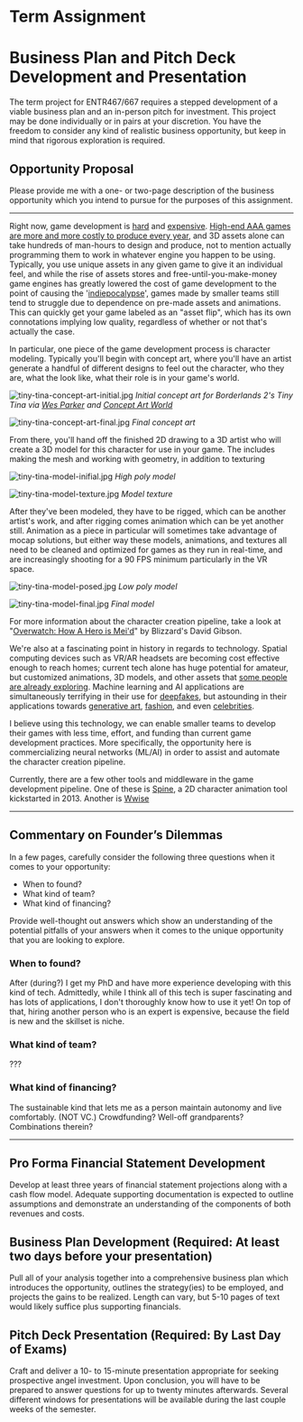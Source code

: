 # Term Assignment
# Business Plan and Pitch Deck Development and Presentation
The term project for ENTR467/667 requires a stepped development of a viable business plan and an in-person  pitch  for  investment.    This  project  may  be  done  individually  or  in  pairs  at  your  discretion.    You have the freedom to consider any kind of realistic business opportunity, but keep in mind that rigorous exploration is required.

## Opportunity Proposal

Please provide me with a one- or two-page description of the business opportunity which you intend to pursue for the purposes of this assignment.

---

Right now, game development is [hard](https://en.wikipedia.org/wiki/List_of_commercial_failures_in_video_gaming) and [expensive](https://kotaku.com/why-video-games-cost-so-much-to-make-1818508211). [High-end AAA games are more and more costly to produce every year](https://en.wikipedia.org/wiki/List_of_most_expensive_video_games_to_develop), and 3D assets alone can take hundreds of man-hours to design and produce, not to mention actually programming them to work in whatever engine you happen to be using. Typically, you use unique assets in any given game to give it an individual feel, and while the rise of assets stores and free-until-you-make-money game engines has greatly lowered the cost of game development to the point of causing the '[indiepocalypse](http://molleindustria.org/indiepocalypse/)', games made by smaller teams still tend to struggle due to dependence on pre-made assets and animations. This can quickly get your game labeled as an "asset flip", which has its own connotations implying low quality, regardless of whether or not that's actually the case.

In particular, one piece of the game development process is character modeling. Typically you'll begin with concept art, where you'll have an artist generate a handful of different designs to feel out the character, who they are, what the look like, what their role is in your game's world.

![tiny-tina-concept-art-initial.jpg](tiny-tina-concept-art-initial.jpg)
*Initial concept art for Borderlands 2's Tiny Tina via [Wes Parker](https://www.artstation.com/artwork/JPded) and [Concept Art World](http://conceptartworld.com/books/the-art-of-borderlands-2/)*

![tiny-tina-concept-art-final.jpg](tiny-tina-concept-art-final.jpg)
*Final concept art*

From there, you'll hand off the finished 2D drawing to a 3D artist who will create a 3D model for this character for use in your game. The includes making the mesh and working with geometry, in addition to texturing

![tiny-tina-model-inifial.jpg](tiny-tina-model-inifial.jpg)
*High poly model*

![tiny-tina-model-texture.jpg](tiny-tina-model-texture.jpg)
*Model texture*

After they've been modeled, they have to be rigged, which can be another artist's work, and after rigging comes animation which can be yet another still. Animation as a piece in particular will sometimes take advantage of mocap solutions, but either way these models, animations, and textures all need to be cleaned and optimized for games as they run in real-time, and are increasingly shooting for a 90 FPS minimum particularly in the VR space.

![tiny-tina-model-posed.jpg](tiny-tina-model-posed.jpg)
*Low poly model*

![tiny-tina-model-final.jpg](tiny-tina-model-final.jpg)
*Final model*

For more information about the character creation pipeline, take a look at "[Overwatch: How A Hero is Mei'd](https://www.youtube.com/watch?v=lHevkQIZL2M)" by Blizzard's David Gibson.

We're also at a fascinating point in history in regards to technology. Spatial computing devices such as VR/AR headsets are becoming cost effective enough to reach homes; current tech alone has huge potential for amateur, but customized animations, 3D models, and other assets that [some people are already exploring](http://www.xrartisttoolkit.com/). Machine learning and AI applications are simultaneously terrifying in their use for [deepfakes](https://howtogeneratealmostanything.com/deepfakes/2018/10/30/episode7.html), but astounding in their applications towards [generative art](https://giant.gfycat.com/DeliriousRigidAzurevase.webm), [fashion](https://howtogeneratealmostanything.com/), and even [celebrities](https://github.com/tkarras/progressive_growing_of_gans).

I believe using this technology, we can enable smaller teams to develop their games with less time, effort, and funding than current game development practices. More specifically, the opportunity here is commercializing neural networks (ML/AI) in order to assist and automate the character creation pipeline.


Currently, there are a few other tools and middleware in the game development pipeline. One of these is [Spine](https://esotericsoftware.com/spine-purchase), a 2D character animation tool kickstarted in 2013. Another is [Wwise](https://www.audiokinetic.com/products/wwise/)


---

## Commentary on Founder’s Dilemmas

In a few pages, carefully consider the following three questions when it comes to your opportunity:

* When to found?  
* What kind of team?  
* What kind of financing?  

Provide well-thought out answers which show an understanding of the potential pitfalls of your answers when it comes to the unique opportunity that you are looking to explore.  

### When to found?

After (during?) I get my PhD and have more experience developing with this kind of tech. Admittedly, while I think all of this tech is super fascinating and has lots of applications, I don't thoroughly know how to use it yet! On top of that, hiring another person who is an expert is expensive, because the field is new and the skillset is niche.

### What kind of team?

???

### What kind of financing?

The sustainable kind that lets me as a person maintain autonomy and live comfortably. (NOT VC.) Crowdfunding? Well-off grandparents? Combinations therein?

---

## Pro Forma Financial Statement Development

Develop at least three years of financial statement projections along with a cash flow model.  Adequate supporting documentation is expected to outline assumptions and demonstrate an understanding of the components of both revenues and costs.



## Business Plan Development (Required: At least two days before your presentation)

Pull all of your analysis together into a comprehensive business plan which introduces the opportunity, outlines the strategy(ies) to be employed, and projects the gains to be realized.  Length can vary, but 5-10 pages of text would likely suffice plus supporting financials.



## Pitch Deck Presentation (Required: By Last Day of Exams)

Craft and deliver a 10- to 15-minute presentation appropriate for seeking prospective angel investment.  Upon conclusion, you will have to be prepared to answer questions for up to twenty minutes afterwards.  Several different windows for presentations will be available during the last couple weeks of the semester.
